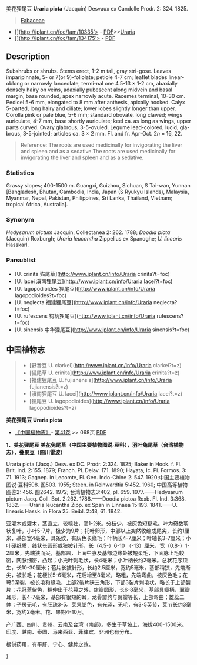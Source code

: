 美花狸尾豆 **Uraria picta** (Jacquin) Desvaux ex Candolle Prodr. 2: 324. 1825.

> [Fabaceae](http://www.iplant.cn/info/Fabaceae?t=foc)
* [](http://iplant.cn/foc/fam/10335'> - [PDF](http://iplant.cn/foc/pdf/Fabaceae.pdf)>>[Uraria](http://www.iplant.cn/info/Uraria?t=foc)
* [](http://iplant.cn/foc/fam/134175'> - [PDF](http://www.iplant.cn/foc/pdf/Uraria.pdf)

## Description

Subshrubs or shrubs. Stems erect, 1-2 m tall, gray stri-gose. Leaves imparipinnate, 5- or 7(or 9)-foliolate; petiole 4-7 cm; leaflet blades linear-oblong or narrowly lanceolate, termi-nal one 4.5-13 × 1-2 cm, abaxially densely hairy on veins, adaxially pubescent along midvein and basal margin, base rounded, apex narrowly acute. Racemes terminal, 10-30 cm. Pedicel 5-6 mm, elongated to 8 mm after anthesis, apically hooked. Calyx 5-parted, long hairy and ciliate; lower lobes slightly longer than upper. Corolla pink or pale blue, 5-6 mm; standard obovate, long clawed; wings auriculate, 4-7 mm, base shortly auriculate; keel ca. as long as wings, upper parts curved. Ovary glabrous, 3-5-ovuled. Legume lead-colored, lucid, gla-brous, 3-5-jointed; articles ca. 3 × 2 mm. Fl. and fr. Apr-Oct. 2*n* = 16, 22.

> Reference: 
> The roots are used medicinally for invigorating the liver and spleen and as a sedative.The roots are used medicinally for invigorating the liver and spleen and as a sedative.

### Statistics
Grassy slopes; 400-1500 m. Guangxi, Guizhou, Sichuan, S Tai-wan, Yunnan [Bangladesh, Bhutan, Cambodia, India, Japan (S Ryukyu Islands), Malaysia, Myanmar, Nepal, Pakistan, Philippines, Sri Lanka, Thailand, Vietnam; tropical Africa, Australia].

### Synonym
*Hedysarum pictum* Jacquin, Collectanea 2: 262. 1788; *Doodia picta* (Jacquin) Roxburgh; *Uraria leucantha* Zippelius ex Spanoghe; *U. linearis* Hasskarl.

### Parsublist

* [U.  crinita  猫尾草](http://www.iplant.cn/info/Uraria crinita?t=foc)
* [U.  lacei  滇南狸尾豆](http://www.iplant.cn/info/Uraria lacei?t=foc)
* [U.  lagopodioides  狸尾豆](http://www.iplant.cn/info/Uraria lagopodioides?t=foc)
* [U.  neglecta  福建狸尾豆](http://www.iplant.cn/info/Uraria neglecta?t=foc)
* [U.  rufescens  钩柄狸尾豆](http://www.iplant.cn/info/Uraria rufescens?t=foc)
* [U.  sinensis  中华狸尾豆](http://www.iplant.cn/info/Uraria sinensis?t=foc)

## 中国植物志

> * [野番豆  U.  clarkei](http://www.iplant.cn/info/Uraria clarkei?t=z)
> * [猫尾草  U.  crinita](http://www.iplant.cn/info/Uraria crinita?t=z)
> * [福建狸尾豆  U.  fujianensis](http://www.iplant.cn/info/Uraria fujianensis?t=z)
> * [滇南狸尾豆  U.  lacei](http://www.iplant.cn/info/Uraria lacei?t=z)
> * [狸尾豆  U.  lagopodioides](http://www.iplant.cn/info/Uraria lagopodioides?t=z)

**美花狸尾豆 Uraria picta**

* [《中国植物志》](http://www.iplant.cn/frps)- [第41卷](http://www.iplant.cn/frps/vol/41) >> 068页 [PDF](http://www.iplant.cn/frps/pdf/41/068.PDF)

**1．美花狸尾豆 美花兔尾草（中国主要植物图说·豆科），羽叶兔尾草（台湾植物志），叠果豆（四川雷波）**

Uraria picta (Jacq.) Desv. ex DC. Prodr. 2:324. 1825; Baker in Hook. f. Fl. Brit. Ind. 2:155. 1879; Franch. Pl. Delav. 171. 1890; Hayata, Ic. Pl. Formos. 3: 71. 1913; Gagnep. in Lecomte, Fl. Gen. Indo-Chine 2: 547. 1920;中国主要植物图说·豆科508. 图503. 1955; Steen. in Reinwardtia 5:452. 1960; 中国高等植物图鉴2: 456. 图2642. 1972; 台湾植物志3:402, pl. 659. 1977.——Hedysarum pictum Jacq. Coll. Bot. 2:262. 1788.——Doodia pictoa Roxb. Fl. Ind. 3:368. 1832.——Uraria leucantha Zipp. ex Span in Linnaea 15:193. 1841.——U. linearis Hassk. in Flora 25. Beibl. 2:48, 61. 1842.

亚灌木或灌木，茎直立，较粗壮，高1-2米。分枝少，被灰色短糙毛。叶为奇数羽状复叶，小叶5-7片，极少为9片；托叶卵形，中部以上突然收缩成尾尖，长约1厘米，基部宽4毫米，具条纹，有灰色长缘毛；叶柄长4-7厘米；叶轴长3-7厘米；小叶硬纸质，线状长圆形或狭披针形，长（4.5-）6-10 （-13）厘米，宽（0.8-）1-2厘米，先端狭而尖，基部圆，上面中脉及基部边缘处被短柔毛，下面脉上毛较密，网脉细密，凸起；小托叶刺毛状，长4毫米；小叶柄长约2毫米。总状花序顶生，长10-30厘米；苞片长披针形，长约2.5厘米，宽约5毫米，基部稍狭，先端渐尖，被长毛；花梗长5-6毫米，花后增至8毫米，略粗，先端弯曲，被灰色毛；花萼5深裂，被长毛和缘毛，上部2裂片狭三角形，下部3裂片刺毛状，略长于上部裂片；花冠蓝紫色，稍伸出于花萼之外，旗瓣圆形，长6-8毫米，基部具瓣柄，翼瓣耳形，长4-7毫米，基部有很短的耳，龙骨瓣约与翼瓣等长，上部弯曲；雄蕊二体；子房无毛，有胚珠3-5。荚果铅色，有光泽，无毛，有3-5英节，荚节长约3毫米，宽约2毫米。花、果期4-10月。

产广西、四川、贵州、云南及台湾（南部）。多生于草坡上，海拔400-1500米。印度、越南、泰国、马来西亚、菲律宾、非洲也有分布。

根供药用，有平肝、宁心、健脾之效。

}